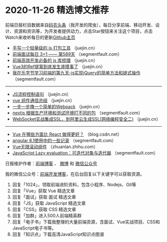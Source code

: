 # 2020-11-26 精选博文推荐

前端日报栏目数据来自[码农头条](http://hao.caibaojian.com.cn/)（我开发的爬虫），每日分享前端、移动开发、设计、资源和资讯等，为开发者提供动力，点击Star按钮来关注这个项目，点击Watch来收听每日的更新[Github主页](https://github.com/kujian/frontendDaily)
* [手写一个轻量级的 js 打包工具](https://juejin.cn/post/6898966751787417614) （juejin.cn）
* [前端面试每日 3+1 —— 第589天](https://segmentfault.com/a/1190000038274650) （segmentfault.com）
* [前端高效开发必备的 js 库梳理](https://juejin.cn/post/6898962197335490573) （juejin.cn）
* [Vue3的Ref提案到底发生肾摸事了](https://juejin.cn/post/6898786367883444232) （juejin.cn）
* [我在乐字节学习前端的第九天-js实现jQuery的简单方法和链式操作](https://segmentfault.com/a/1190000038280022) （segmentfault.com）

***
* [JS流程控制语句](https://juejin.cn/post/6898951121285906445) （juejin.cn）
* [vue 组件通信总结](https://juejin.cn/post/6898949294443724808) （juejin.cn）
* [一步一步撸一个简单的Webpack](https://juejin.cn/post/6898943353497649166) （juejin.cn）
* [nextjs 根据生产环境和测试环境打不同的包](https://segmentfault.com/a/1190000038279352) （segmentfault.com）
* [WebSocket实战集成SSL，到阿里云生成SSL(网络编程安全二)](https://juejin.cn/post/6898918501616975879) （juejin.cn）

***
* [Vue 在哪些方面比 React 做得更好？](https://blog.csdn.net/VhWfR2u02Q/article/details/110101684) （blog.csdn.net）
* [angular 8.1使用中的一些记录](https://segmentfault.com/a/1190000038277272) （segmentfault.com）
* [Vue无限滚动组件](https://zhuanlan.zhihu.com/p/311677753) （zhuanlan.zhihu.com）
* [JavaScript Lazy evaluation：可迭代对象与迭代器](https://segmentfault.com/a/1190000024432709) （segmentfault.com）

日报维护作者：[前端博客](http://caibaojian.com.cn/) 、 [微博](http://weibo.com/kujian) 和 [微信公众号](https://open.weixin.qq.com/qr/code?username=caibaojian_com)

我的微信公众号：[前端开发博客](https://open.weixin.qq.com/qr/code?username=caibaojian_com)，在后台回复以下关键字可以获取资源。

1. 回复「1024」，领取前端进阶资料，包含小程序、Nodejs、Git等
2. 回复「Vue」获取 Vue 精选文章
3. 回复「面试」获取 面试 精选文章
4. 回复「JS」获取 JavaScript 精选文章
5. 回复「CSS」获取 CSS 精选文章
6. 回复「加群」进入500人前端精英群
7. 回复「电子书」下载我整理的大量前端资源，含面试、Vue实战项目、CSS和JavaScript电子书等。
8. 回复「知识点」下载高清JavaScript知识点图谱